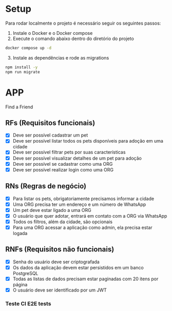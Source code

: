 # Setup
Para rodar localmente o projeto é necessário seguir os seguintes passos:

1. Instale o Docker e o Docker compose
2. Execute o comando abaixo dentro do diretório do projeto
   
```bash
docker compose up -d
```

3. Instale as dependências e rode as migrations

```bash
npm install -y
npm run migrate
```


# APP

Find a Friend

## RFs (Requisitos funcionais)

- [x] Deve ser possível cadastrar um pet
- [x] Deve ser possível listar todos os pets disponíveis para adoção em uma cidade
- [x] Deve ser possível filtrar pets por suas características
- [x] Deve ser possível visualizar detalhes de um pet para adoção
- [x] Deve ser possível se cadastrar como uma ORG
- [x] Deve ser possível realizar login como uma ORG

## RNs (Regras de negócio)

- [x] Para listar os pets, obrigatoriamente precisamos informar a cidade
- [x] Uma ORG precisa ter um endereço e um número de WhatsApp
- [x] Um pet deve estar ligado a uma ORG
- [x] O usuário que quer adotar, entrará em contato com a ORG via WhatsApp
- [x] Todos os filtros, além da cidade, são opcionais
- [x] Para uma ORG acessar a aplicação como admin, ela precisa estar logada
  
## RNFs (Requisitos não funcionais)

- [x] Senha do usuário deve ser criptografada
- [x] Os dados da aplicação devem estar persistidos em um banco PostgreSQL
- [x] Todas as listas de dados precisam estar paginadas com 20 itens por página
- [x] O usuário deve ser identificado por um JWT

### Teste CI E2E tests